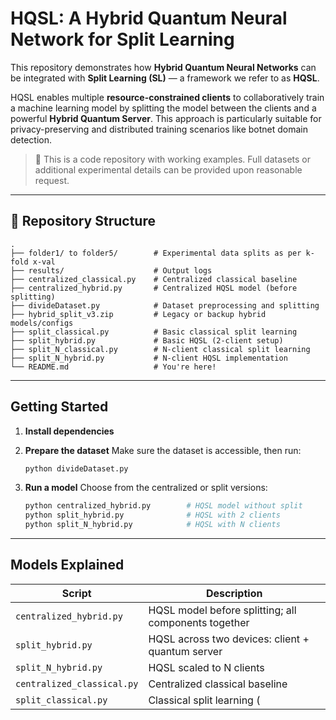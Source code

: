 # HQSL: A Hybrid Quantum Neural Network for Split Learning

This repository demonstrates how **Hybrid Quantum Neural Networks** can be integrated with **Split Learning (SL)** — a framework we refer to as **HQSL**.

HQSL enables multiple **resource-constrained clients** to collaboratively train a machine learning model by splitting the model between the clients and a powerful **Hybrid Quantum Server**. This approach is particularly suitable for privacy-preserving and distributed training scenarios like botnet domain detection.

> 📂 This is a code repository with working examples. Full datasets or additional experimental details can be provided upon reasonable request.

---

## 📁 Repository Structure

```
.
├── folder1/ to folder5/        # Experimental data splits as per k-fold x-val
├── results/                    # Output logs
├── centralized_classical.py    # Centralized classical baseline
├── centralized_hybrid.py       # Centralized HQSL model (before splitting)
├── divideDataset.py            # Dataset preprocessing and splitting
├── hybrid_split_v3.zip         # Legacy or backup hybrid models/configs
├── split_classical.py          # Basic classical split learning
├── split_hybrid.py             # Basic HQSL (2-client setup)
├── split_N_classical.py        # N-client classical split learning
├── split_N_hybrid.py           # N-client HQSL implementation
└── README.md                   # You're here!
```

---

## Getting Started

1. **Install dependencies**

2. **Prepare the dataset**
   Make sure the dataset is accessible, then run:
   ```bash
   python divideDataset.py
   ```

3. **Run a model**
   Choose from the centralized or split versions:
   ```bash
   python centralized_hybrid.py        # HQSL model without split
   python split_hybrid.py              # HQSL with 2 clients
   python split_N_hybrid.py            # HQSL with N clients
   ```

---

## Models Explained

| Script                    | Description                                        |
|--------------------------|----------------------------------------------------|
| `centralized_hybrid.py`  | HQSL model before splitting; all components together |
| `split_hybrid.py`        | HQSL across two devices: client + quantum server   |
| `split_N_hybrid.py`      | HQSL scaled to N clients                           |
| `centralized_classical.py` | Centralized classical baseline                   |
| `split_classical.py`     | Classical split learning (

